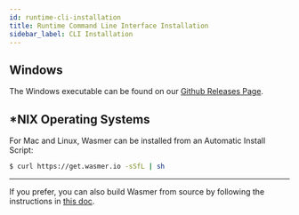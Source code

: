 ```yaml
---
id: runtime-cli-installation
title: Runtime Command Line Interface Installation
sidebar_label: CLI Installation
---
```


## Windows

The Windows executable can be found on our [Github Releases Page](https://github.com/wasmerio/wasmer/releases).

## *NIX Operating Systems

For Mac and Linux, Wasmer can be installed from an Automatic Install Script:

```bash
$ curl https://get.wasmer.io -sSfL | sh
```
---

If you prefer, you can also build Wasmer from source by following the instructions in [this doc](/runtime/cli/runtime-cli-building-from-source).
